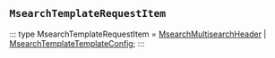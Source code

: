 ## `MsearchTemplateRequestItem`
:::
type MsearchTemplateRequestItem = [MsearchMultisearchHeader](./MsearchMultisearchHeader.md) | [MsearchTemplateTemplateConfig](./MsearchTemplateTemplateConfig.md);
:::
